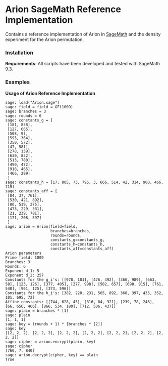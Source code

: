 # Arion SageMath Reference Implementation
Contains a reference implementation of Arion in [SageMath](https://www.sagemath.org/) and the density experiment for the Arion permutation.

### Installation
**Requirements**: All scripts have been developed and tested with SageMath 9.3.

### Examples
**Usage of Arion Reference Implementation**
````
sage: load("Arion.sage")
sage: field = field = GF(1009)
sage: branches = 3
sage: rounds = 6
sage: constants_g = [
 [181, 858],
 [127, 665],
 [508, 9],
 [595, 364],
 [350, 572],
 [47, 581],
 [278, 139],
 [630, 832],
 [513, 780],
 [490, 472],
 [918, 465],
 [466, 299]
 ]
sage: constants_h = [17, 805, 73, 795, 3, 666, 514, 42, 314, 900, 466, 719]
sage: constants_aff = [
 [84, 37, 761],
 [530, 421, 892],
 [80, 519, 275],
 [473, 229, 381],
 [21, 239, 781],
 [171, 208, 597]
 ]
sage: arion = Arion(field=field,
                    branches=branches,
                    rounds=rounds,
                    constants_g=constants_g,
                    constants_h=constants_h,
                    constants_aff=constants_aff)
Arion parameters
Prime field: 1009
Branches: 3
Rounds: 6
Exponent d_1: 5
Exponent d_2: 257
Constants for the g_i's: [[978, 181], [476, 492], [360, 989], [663, 58], [123, 126], [377, 405], [277, 998], [502, 657], [698, 915], [761, 548], [961, 125], [373, 596]]
Constants for the h_i's: [382, 220, 231, 565, 892, 368, 397, 435, 352, 101, 695, 72]
Affine constants: [[744, 628, 45], [816, 84, 321], [239, 78, 246], [66, 656, 466], [866, 534, 180], [712, 506, 437]]
sage: plain = branches * [1]
sage: plain
[1, 1, 1]
sage: key = (rounds + 1) * [branches * [2]]
sage: key
[[2, 2, 2], [2, 2, 2], [2, 2, 2], [2, 2, 2], [2, 2, 2], [2, 2, 2], [2, 2, 2]]
sage: cipher = arion.encrypt(plain, key)
sage: cipher
[760, 7, 840]
sage: arion.decrypt(cipher, key) == plain
True
````
